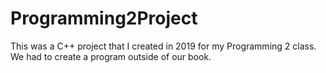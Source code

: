 # Programming2Project
This was a C++ project that I created in 2019 for my Programming 2 class. We had to create a program outside of our book.
